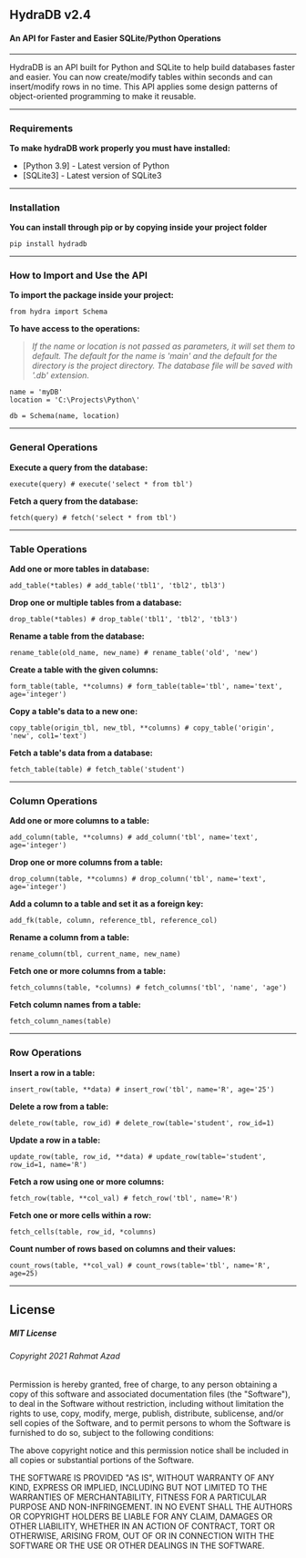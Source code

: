 ## HydraDB v2.4
#### An API for Faster and Easier SQLite/Python Operations

----------------------------------------------------------------------------------------------

HydraDB is an API built for Python and SQLite to help build databases faster and easier.
You can now create/modify tables within seconds and can insert/modify rows in no time.
This API applies some design patterns of object-oriented programming to make it reusable.

----------------------------------------------------------------------------------------------

### Requirements

**To make hydraDB work properly you must have installed:**
- [Python 3.9] - Latest version of Python
- [SQLite3] - Latest version of SQLite3

----------------------------------------------------------------------------------------------

### Installation

**You can install through pip or by copying inside your project folder**

    pip install hydradb

----------------------------------------------------------------------------------------------

### How to Import and Use the API

**To import the package inside your project:**

    from hydra import Schema
    
**To have access to the operations:**
>*If the name or location is not passed  as parameters, it will set them to default.*
>*The default for the name is 'main' and the default for the directory is the project directory.*
>*The database file will be saved with '.db' extension.*

    name = 'myDB'
    location = 'C:\Projects\Python\'
    
    db = Schema(name, location)

----------------------------------------------------------------------------------------------

### General Operations

**Execute a query from the database:**

    execute(query) # execute('select * from tbl')

**Fetch a query from the database:**

    fetch(query) # fetch('select * from tbl')

----------------------------------------------------------------------------------------------

### Table Operations

**Add one or more tables in database:**

    add_table(*tables) # add_table('tbl1', 'tbl2', tbl3')

**Drop one or multiple tables from a database:**

    drop_table(*tables) # drop_table('tbl1', 'tbl2', 'tbl3')

**Rename a table from the database:**

    rename_table(old_name, new_name) # rename_table('old', 'new')

**Create a table with the given columns:**

    form_table(table, **columns) # form_table(table='tbl', name='text', age='integer')

**Copy a table's data to a new one:**

    copy_table(origin_tbl, new_tbl, **columns) # copy_table('origin', 'new', col1='text')

**Fetch a table's data from a database:**

    fetch_table(table) # fetch_table('student')

----------------------------------------------------------------------------------------------

### Column Operations

**Add one or more columns to a table:**

    add_column(table, **columns) # add_column('tbl', name='text', age='integer')
    
**Drop one or more columns from a table:**

    drop_column(table, **columns) # drop_column('tbl', name='text', age='integer')
    
**Add a column to a table and set it as a foreign key:**

    add_fk(table, column, reference_tbl, reference_col)
    
**Rename a column from a table:**

    rename_column(tbl, current_name, new_name)
    
**Fetch one or more columns from a table:**

    fetch_columns(table, *columns) # fetch_columns('tbl', 'name', 'age')

**Fetch column names from a table:**

    fetch_column_names(table)

----------------------------------------------------------------------------------------------

### Row Operations

**Insert a row in a table:**

    insert_row(table, **data) # insert_row('tbl', name='R', age='25')

**Delete a row from a table:**

    delete_row(table, row_id) # delete_row(table='student', row_id=1)

**Update a row in a table:**

    update_row(table, row_id, **data) # update_row(table='student', row_id=1, name='R')

**Fetch a row using one or more columns:**

    fetch_row(table, **col_val) # fetch_row('tbl', name='R')

**Fetch one or more cells within a row:**

    fetch_cells(table, row_id, *columns)
    
**Count number of rows based on columns and their values:**

    count_rows(table, **col_val) # count_rows(table='tbl', name='R', age=25)

----------------------------------------------------------------------------------------------

## License

##### MIT License

###### Copyright 2021 Rahmat Azad

Permission is hereby granted, free of charge,
to any person obtaining a copy of this software
and associated documentation files (the "Software"),
to deal in the Software without restriction,
including without limitation the rights to use, copy,
modify, merge, publish, distribute, sublicense,
and/or sell copies of the Software, and to permit
persons to whom the Software is furnished to do so,
subject to the following conditions:

The above copyright notice and this
permission notice shall be included in all
copies or substantial portions of the Software.

THE SOFTWARE IS PROVIDED "AS IS", WITHOUT
WARRANTY OF ANY KIND, EXPRESS OR IMPLIED,
INCLUDING BUT NOT LIMITED TO THE WARRANTIES
OF MERCHANTABILITY, FITNESS FOR A PARTICULAR
PURPOSE AND NON-INFRINGEMENT. IN NO EVENT SHALL
THE AUTHORS OR COPYRIGHT HOLDERS BE LIABLE FOR ANY
CLAIM, DAMAGES OR OTHER LIABILITY, WHETHER IN AN ACTION
OF CONTRACT, TORT OR OTHERWISE, ARISING FROM, OUT OF OR
IN CONNECTION WITH THE SOFTWARE OR THE USE OR OTHER
DEALINGS IN THE SOFTWARE.